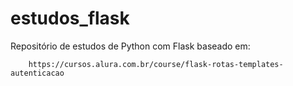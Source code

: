 # estudos_flask
Repositório de estudos de Python com Flask baseado em:

        https://cursos.alura.com.br/course/flask-rotas-templates-autenticacao
